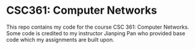 # CSC361: Computer Networks
This repo contains my code for the course CSC 361: Computer Networks. Some code is credited to my instructor Jianping Pan who provided base code which my assignments are built upon. 
